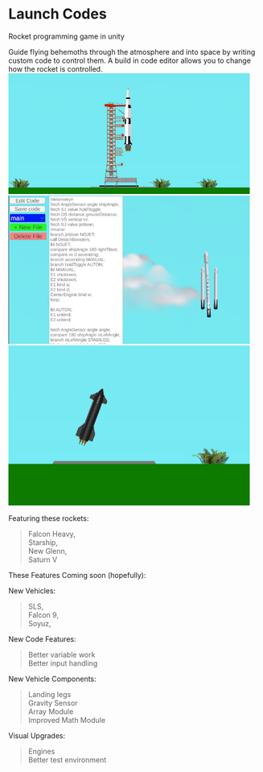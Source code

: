 # Launch Codes
Rocket programming game in unity
  
Guide flying behemoths through the atmosphere and into space by writing custom code to control them. A build in code editor allows you to change how the rocket is controlled.   
  <img src = "/Assets/IMG/Promo/Liftoff.png" width = "480"> 
  <img src = "/Assets/IMG/Promo/Code.png" width = "480">  
   <img src = "/Assets/IMG/Promo/Landing.png" width = "480"> 
  

Featuring these rockets:  
>Falcon Heavy,  
Starship,   
New Glenn,  
Saturn V
>
These Features Coming soon (hopefully):  
  
New Vehicles:  
>SLS,  
Falcon 9,    
Soyuz,  
  
New Code Features:  
>Better variable work  
Better input handling  
  
New Vehicle Components:  
>Landing legs  
Gravity Sensor  
Array Module  
Improved Math Module  
  
Visual Upgrades:  
>Engines  
Better test environment  
  

